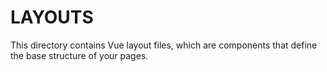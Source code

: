 # LAYOUTS

This directory contains Vue layout files, which are components that define the base structure of your pages.
